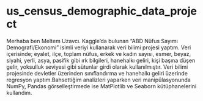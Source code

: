 # us_census_demographic_data_project
Merhaba ben Meltem Uzavcı. Kaggle’da bulunan “ABD Nüfus Sayımı Demografi/Ekonomi” isimli veriyi kullanarak veri bilimi projesi yaptım. Veri içerisinde; eyalet, ilçe, toplam nüfus, erkek ve kadın sayısı, esmer, beyaz, siyahi, yerli, asya, pasifik gibi ırk bilgileri, hanehalkı geliri, kişi başına düşen gelir, yoksulluk seviyesi gibi sütunlar girdi olarak kullanılmıştır. Veri bilimi projesinde devletler üzerinden sınıflandırma ve hanehalkı geliri üzerinde regresyon yaptım.Bahsettiğim analizleri yaparken veri manipülasyonunda NumPy, Pandas görselleştirmede ise MatPlotlib ve Seaborn kütüphanelerini kullandım. 

